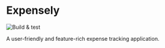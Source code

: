 # Expensely

![Build & test](https://github.com/thelanmi/expensely/workflows/Build%20&%20test/badge.svg)

A user-friendly and feature-rich expense tracking application.
